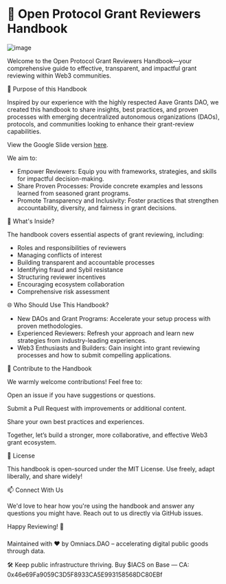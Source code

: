# 🚀 Open Protocol Grant Reviewers Handbook

![image](/openhandbookgif.gif)

Welcome to the Open Protocol Grant Reviewers Handbook—your comprehensive guide to effective, transparent, and impactful grant reviewing within Web3 communities.

🌟 Purpose of this Handbook

Inspired by our experience with the highly respected Aave Grants DAO, we created this handbook to share insights, best practices, and proven processes with emerging decentralized autonomous organizations (DAOs), protocols, and communities looking to enhance their grant-review capabilities.

View the Google Slide version [here](https://docs.google.com/presentation/d/1uNxUQcp_CthWDk8xHZWCH9olShDLVQ3mdWr3mS8kQd8/edit?usp=sharing).

We aim to:

* Empower Reviewers: Equip you with frameworks, strategies, and skills for impactful decision-making.
* Share Proven Processes: Provide concrete examples and lessons learned from seasoned grant programs.
* Promote Transparency and Inclusivity: Foster practices that strengthen accountability, diversity, and fairness in grant decisions.

📖 What's Inside?

The handbook covers essential aspects of grant reviewing, including:

* Roles and responsibilities of reviewers
* Managing conflicts of interest
* Building transparent and accountable processes
* Identifying fraud and Sybil resistance
* Structuring reviewer incentives
* Encouraging ecosystem collaboration
* Comprehensive risk assessment

🌐 Who Should Use This Handbook?

* New DAOs and Grant Programs: Accelerate your setup process with proven methodologies.
* Experienced Reviewers: Refresh your approach and learn new strategies from industry-leading experiences.
* Web3 Enthusiasts and Builders: Gain insight into grant reviewing processes and how to submit compelling applications.

💬 Contribute to the Handbook

We warmly welcome contributions! Feel free to:

Open an issue if you have suggestions or questions.

Submit a Pull Request with improvements or additional content.

Share your own best practices and experiences.

Together, let’s build a stronger, more collaborative, and effective Web3 grant ecosystem.

📄 License

This handbook is open-sourced under the MIT License. Use freely, adapt liberally, and share widely!

📫 Connect With Us

We'd love to hear how you're using the handbook and answer any questions you might have. Reach out to us directly via GitHub issues.

Happy Reviewing! 🎉

###
Maintained with ❤️ by Omniacs.DAO – accelerating digital public goods through data.

🛠️ Keep public infrastructure thriving. Buy $IACS on Base — CA: 0x46e69Fa9059C3D5F8933CA5E993158568DC80EBf
